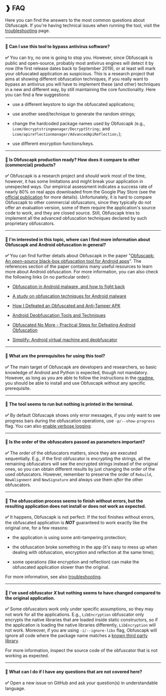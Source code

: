 ## ❱ FAQ

Here you can find the answers to the most common questions about Obfuscapk. If you're
having technical issues when running the tool, visit the
[troubleshooting](https://github.com/ClaudiuGeorgiu/Obfuscapk/blob/master/docs/TROUBLESHOOTING.md)
page.

----------------------------------------------------------------------------------------

#### :speech_balloon: Can I use this tool to bypass antivirus software?

**:white_check_mark:** You can try, no one is going to stop you. However, since
Obfuscapk is public and open-source, probably most antivirus engines will detect it by
now (the first release dates back to September 2019), or at least will mark your
obfuscated application as suspicious. This is a research project that aims at showing
different obfuscation techniques, if you really want to bypass an antivirus you will
have to implement these (and other) techniques in a new and different way, by still
maintaining the core functionality. Here you can find a few suggestions:

* use a different keystore to sign the obfuscated applications;

* use another seed/technique to generate the random strings;

* change the hardcoded package names used by Obfuscapk (e.g.,
`Lcom/decryptstringmanager/DecryptString;` and
`Lcom/apireflectionmanager/AdvancedApiReflection;`);

* use different encryption functions/keys.

----------------------------------------------------------------------------------------

#### :speech_balloon: Is Obfuscapk production ready? How does it compare to other (commercial) products?

**:white_check_mark:** Obfuscapk is a research project and *should* work most of the
time, however, it has some limitations and might break your application in unexpected
ways. Our empirical assessment indicates a success rate of nearly 80% on real apps
downloaded from the Google Play Store (see the
[official publication](https://doi.org/10.1016/j.softx.2020.100403) for more details).
Unfortunately, it is hard to compare Obfuscapk to other commercial obfuscators, since
they typically do not offer an evaluation version, some of them require the
application's source code to work, and they are closed source. Still, Obfuscapk tries
to implement all the advanced obfuscation techniques declared by such proprietary
obfuscators.

----------------------------------------------------------------------------------------

#### :speech_balloon: I'm interested in this topic, where can I find more information about Obfuscapk and Android obfuscation in general?

**:white_check_mark:** You can find further details about Obfuscapk in the paper
"[Obfuscapk: An *open-source* black-box obfuscation tool for Android apps](https://doi.org/10.1016/j.softx.2020.100403)".
The references section of the paper contains many useful resources to learn more about
Android obfuscation. For more information, you can also check the following links
(in no particular order):

* [Obfuscation in Android malware, and how to fight back](https://www.virusbulletin.com/virusbulletin/2014/07/obfuscation-android-malware-and-how-fight-back)

* [A study on obfuscation techniques for Android malware](http://midlab.diag.uniroma1.it/articoli/matteo_pomilia_master_thesis.pdf)

* [How I Defeated an Obfuscated and Anti-Tamper APK](https://www.evilsocket.net/2016/04/18/How-I-defeated-an-obfuscated-and-anti-tamper-APK-with-some-Python-and-a-home-made-Smali-emulator/)

* [Android Deobfuscation Tools and Techniques](https://www.slideshare.net/tekproxy/tetcon-2016)

* [Obfuscated No More - Practical Steps for Defeating Android Obfuscation](https://www.youtube.com/watch?v=rvtmVApVS8c)

* [Simplify: Android virtual machine and deobfuscator](https://github.com/CalebFenton/simplify)

----------------------------------------------------------------------------------------

#### :speech_balloon: What are the prerequisites for using this tool?

**:white_check_mark:** The main target of Obfuscapk are developers and researchers, so
basic knowledge of Android and Python is expected, though not mandatory. However, as
long as you are able to follow the instructions in the
[readme](https://github.com/ClaudiuGeorgiu/Obfuscapk/blob/master/README.md), you should
be able to install and use Obfuscapk without any specific prerequisite.

----------------------------------------------------------------------------------------

#### :speech_balloon: The tool seems to run but nothing is printed in the terminal.

**:white_check_mark:** By default Obfuscapk shows only error messages, if you only want
to see progress bars during the obfuscation operations, use `-p/--show-progress` flag.
You can also
[enable verbose logging](https://github.com/ClaudiuGeorgiu/Obfuscapk/blob/master/docs/TROUBLESHOOTING.md#enable-verbose-logging).

----------------------------------------------------------------------------------------

#### :speech_balloon: Is the order of the obfuscators passed as parameters important?

**:white_check_mark:** The order of the obfuscators matters, since they are executed
sequentially. E.g., if the first obfuscator is encrypting the strings, all the remaining
obfuscators will see the encrypted strings instead of the original ones, so you can
obtain different results by just changing the order of the used obfuscators. However,
remember to preserve the order of `Rebuild`, `NewAlignment` and `NewSignature` and
always use them *after* the other obfuscators.

----------------------------------------------------------------------------------------

#### :speech_balloon: The obfuscation process seems to finish without errors, but the resulting application does not install or does not work as expected.

**:white_check_mark:** It happens, Obfuscapk is not perfect. If the tool finishes
without errors, the obfuscated application is ***NOT*** guaranteed to work exactly like
the original one, for a few reasons:

* the application is using some anti-tampering protection;

* the obfuscation broke something in the app (it's easy to mess up when dealing with
obfuscation, encryption and reflection at the same time);

* some operations (like encryption and reflection) can make the obfuscated application
slower than the original.

For more information, see also
[troubleshooting](https://github.com/ClaudiuGeorgiu/Obfuscapk/blob/master/docs/TROUBLESHOOTING.md).

----------------------------------------------------------------------------------------

#### :speech_balloon: I've used obfuscator *X* but nothing seems to have changed compared to the original application.

**:white_check_mark:** Some obfuscators work only under specific assumptions, so they
may not work for all the applications. E.g., `LibEncryption` obfuscator only encrypts
the native libraries that are loaded inside static constructors, so if the application
is loading the native libraries differently, `LibEncryption` will not work. Moreover,
if you are using `-i/--ignore-libs` flag, Obfuscapk will ignore all code where the
package name matches a
[known third party library](https://github.com/ClaudiuGeorgiu/Obfuscapk/blob/master/src/obfuscapk/resources/libs_to_ignore.txt).

For more information, inspect the source code of the obfuscator that is not working
as expected.

----------------------------------------------------------------------------------------

#### :speech_balloon: What can I do if I have any questions that are not covered here?

**:white_check_mark:** Open a new issue on GitHub and ask your question(s) in
understandable language.
